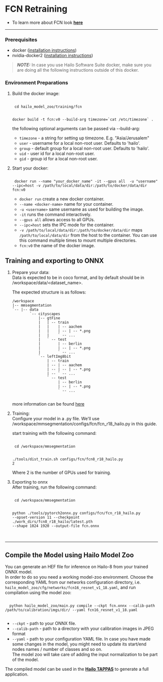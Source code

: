 # FCN Retraining
  * To learn more about FCN look [**here**](https://github.com/hailo-ai/mmsegmentation)
---

### Prerequisites
  * docker ([installation instructions](https://docs.docker.com/engine/install/ubuntu/))
  * nvidia-docker2 ([installation instructions](https://docs.nvidia.com/datacenter/cloud-native/container-toolkit/install-guide.html))
  > **_NOTE:_**  In case you use Hailo Software Suite docker, make sure you are doing all the following instructions outside of this docker.
### Environment Preparations
1. Build the docker image:
    
    <code stage="docker_build">
    cd <span val="dockerfile_path">hailo_model_zoo/training/fcn</span>
    
    docker build -t fcn:v0 --build-arg timezone=\`cat /etc/timezone\` .
    </code>

    the following optional arguments can be passed via --build-arg:

    - `timezone` - a string for setting up timezone. E.g. "Asia/Jerusalem"
    - `user` - username for a local non-root user. Defaults to 'hailo'.
    - `group` - default group for a local non-root user. Defaults to 'hailo'.
    - `uid` - user id for a local non-root user.
    - `gid` - group id for a local non-root user.

2. Start your docker:
    
    <code stage="docker_run">
    docker run <span val="replace_none">--name "your_docker_name"</span> -it --gpus all  <span val="replace_none">-u "username"</span> --ipc=host -v <span val="local_vol_path">/path/to/local/data/dir</span>:<span val="docker_vol_path">/path/to/docker/data/dir</span>  fcn:v0
    </code>
    
      - `docker run` create a new docker container.
      - `--name <docker-name>` name for your container.
      - `-u <username>` same username as used for building the image.
      - `-it` runs the command interactively.
      - `--gpus all` allows access to all GPUs.
      - `--ipc=host` sets the IPC mode for the container.
      - `-v /path/to/local/data/dir:/path/to/docker/data/dir` maps `/path/to/local/data/dir` from the host to the container. You can use this command multiple times to mount multiple directories.
      - `fcn:v0` the name of the docker image.

## Training and exporting to ONNX
1. Prepare your data: <br>
    Data is expected to be in coco format, and by default should be in /workspace/data/<dataset_name>.

    The expected structure is as follows:
    ```
    /workspace
    |-- mmsegmentation
    `-- |-- data
            `-- cityscapes
                |-- gtFine
                |   | -- train
                |   |    | -- aachem
                |   |    | -- | -- *.png
                |   |    ` -- ...
                |   ` -- test
                |        | -- berlin
                |        | -- | -- *.png
                |        ` -- ...
                `-- leftImg8bit
                    | -- train
                    | -- | -- aachem
                    | -- | -- | -- *.png
                    | -- ` -- ...
                    ` -- test
                         | -- berlin
                         | -- | -- *.png
                         ` -- ...
            
    ```

    more information can be found [here](https://github.com/hailo-ai/mmsegmentation/blob/master/docs/en/dataset_prepare.md#cityscapes)

2. Training: <br>
    Configure your model in a .py file. We'll use /workspace/mmsegmentation/configs/fcn/fcn_r18_hailo.py in this guide.

    start training with the following command:
    
    <code stage="retrain">
    cd /workspace/mmsegmentation

    ./tools/dist_train.sh configs/fcn/fcn8_r18_hailo.py <span val="gpu_num">2</span>
    </code>

    Where 2 is the number of GPUs used for training.

3. Exporting to onnx  
    After training, run the following command:
    
    <code stage="export">
    cd /workspace/mmsegmentation
    
    python ./tools/pytorch2onnx.py configs/fcn/fcn_r18_hailo.py --opset-version 11 --checkpoint ./work_dirs/fcn8_r18_hailo/latest.pth --shape 1024 1920 --output-file fcn.onnx
    </code>

<br>

---

## Compile the Model using Hailo Model Zoo
You can generate an HEF file for inference on Hailo-8 from your trained ONNX model.  
In order to do so you need a working model-zoo environment.
Choose the corresponding YAML from our networks configuration directory, i.e. <code>hailo_model_zoo/cfg/networks/fcn16_resnet_v1_18.yaml</code>, and run compilation using the model zoo:  
  
  <code stage="compile">
  python <span val="mz_main_path">hailo_model_zoo/main.py</span> compile --ckpt <span val="local_path_to_onnx">fcn.onnx</span> --calib-path <span val="calib_set_path">/path/to/calibration/imgs/dir/</span> --yaml <span val="yaml_file_path">fcn16_resnet_v1_18.yaml</span>
  </code>

  * <code>--ckpt</code> - path to your ONNX file.
  * <code>--calib-path</code> - path to a directory with your calibration images in JPEG format
  * <code>--yaml</code> - path to your configuration YAML file. In case you have made some changes in the model, you might need to update its start/end nodes names / number of classes and so on.  <br>
  The model zoo will take care of adding the input normalization to be part of the model.

The compiled model can be used in the [**Hailo TAPPAS**](https://hailo.ai/developer-zone/tappas-apps-toolkit/) to generate a full application.